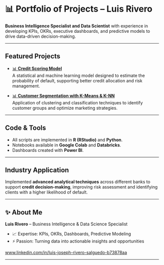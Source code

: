 # 📊 Portfolio of Projects – Luis Rivero  

**Business Intelligence Specialist and Data Scientist** with experience in developing KPIs, OKRs, executive dashboards, and predictive models to drive data-driven decision-making.  

---

## Featured Projects  

- [📊 **Credit Scoring Model**](#)  
  A statistical and machine learning model designed to estimate the probability of default, supporting better credit allocation and risk management.  

- [📊 **Customer Segmentation with K-Means & K-NN**](#)  
  Application of clustering and classification techniques to identify customer groups and optimize marketing strategies.  

---

## Code & Tools  

- All scripts are implemented in **R (RStudio)** and **Python**.  
- Notebooks available in **Google Colab** and **Databricks**.  
- Dashboards created with **Power BI**.  

---

## Industry Application  

Implemented **advanced analytical techniques** across different banks to support **credit decision-making**, improving risk assessment and identifying clients with a higher likelihood of default.  

---

## ✨ About Me  

**Luis Rivero** – Business Intelligence & Data Science Specialist  
- 📈 Expertise: KPIs, OKRs, Dashboards, Predictive Modeling  
- ⚡ Passion: Turning data into actionable insights and opportunities  

www.linkedin.com/in/luis-joseph-rivero-salguedo-b73878aa

---
